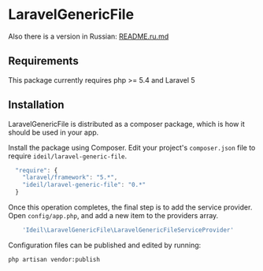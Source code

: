 LaravelGenericFile
==================

Also there is a version in Russian: [README.ru.md](README.ru.md)

## Requirements
This package currently requires php >= 5.4 and Laravel 5

## Installation
LaravelGenericFile is distributed as a composer package, which is how it should be used in your app.

Install the package using Composer. Edit your project's `composer.json` file to require `ideil/laravel-generic-file`.

```js
  "require": {
    "laravel/framework": "5.*",
    "ideil/laravel-generic-file": "0.*"
  }
```

Once this operation completes, the final step is to add the service provider. Open `config/app.php`, and add a new item to the providers array.

```php
    'Ideil\LaravelGenericFile\LaravelGenericFileServiceProvider'
```

Configuration files can be published and edited by running:

```
php artisan vendor:publish
```
